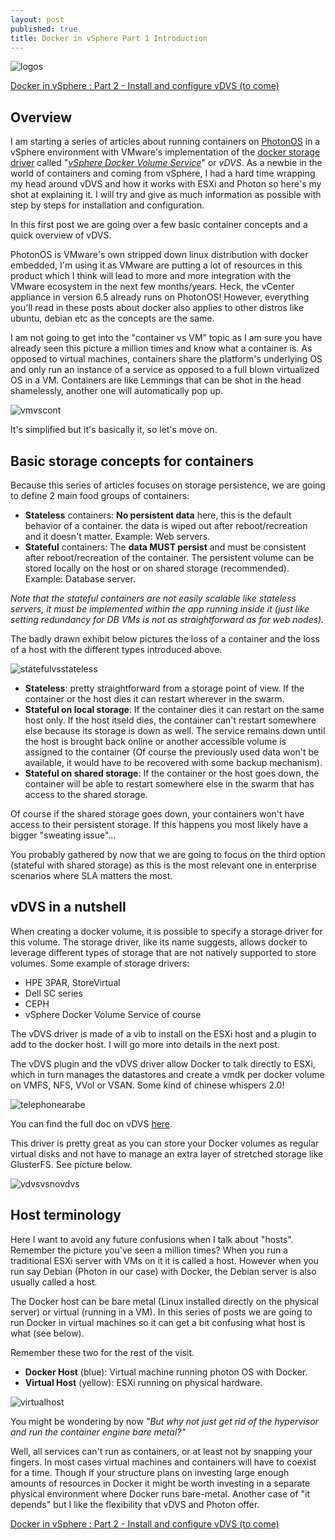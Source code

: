 ```yaml
---
layout: post
published: true
title: Docker in vSphere Part 1 Introduction
---
```

![logos]({{site.baseurl}}/img/logos.jpg)

[Docker in vSphere : Part 2 - Install and configure vDVS (to come)](http://vxav.fr)

## Overview

I am starting a series of articles about running containers on [PhotonOS](https://vmware.github.io/photon/) in a vSphere environment with VMware's implementation of the [docker storage driver](https://docs.docker.com/engine/userguide/storagedriver/selectadriver/) called "[*vSphere Docker Volume Service*](http://vmware.github.io/docker-volume-vsphere/documentation/)" or *vDVS*. As a newbie in the world of containers and coming from vSphere, I had a hard time wrapping my head around vDVS and how it works with ESXi and Photon so here's my shot at explaining it. I will try and give as much information as possible with step by steps for installation and configuration.

In this first post we are going over a few basic container concepts and a quick overview of vDVS.

PhotonOS is VMware's own stripped down linux distribution with docker embedded, I'm using it as VMware are putting a lot of resources in this product which I think will lead to more and more integration with the VMware ecosystem in the next few months/years. Heck, the vCenter appliance in version 6.5 already runs on PhotonOS! However, everything you'll read in these posts  about docker also applies to other distros like ubuntu, debian etc as the concepts are the same.

I am not going to get into the "container vs VM" topic as I am sure you have already seen this picture a million times and know what a container is. As opposed to virtual machines, containers share the platform's underlying OS and only run an instance of a service as opposed to a full blown virtualized OS in a VM. Containers are like Lemmings that can be shot in the head shamelessly, another one will automatically pop up.

![vmvscont]({{site.baseurl}}/img/vmvscont.jpg)

It's simplified but it's basically it, so let's move on.

## Basic storage concepts for containers

Because this series of articles focuses on storage persistence, we are going to define 2 main food groups of containers:

- **Stateless** containers: **No persistent data** here, this is the default behavior of a container. the data is wiped out after reboot/recreation and it doesn't matter. Example: Web servers.
- **Stateful** containers: The **data MUST persist** and must be consistent after reboot/recreation of the container.  The persistent volume can be stored locally on the host or on shared storage (recommended). Example: Database server.

*Note that the stateful containers are not easily scalable like stateless servers, it must be implemented within the app running inside it (just like setting redundancy for DB VMs is not as straightforward as for web nodes).*

The badly drawn exhibit below pictures the loss of a container and the loss of a host with the different types introduced above.

![statefulvsstateless]({{site.baseurl}}/img/statefulvsstateless.jpg)

- **Stateless**: pretty straightforward from a storage point of view. If the container or the host dies it can restart wherever in the swarm.
- **Stateful on local storage**: If the container dies it can restart on the same host only. If the host itseld dies, the container can't restart somewhere else because its storage is down as well. The service remains down until the host is brought back online or another accessible volume is assigned to the container (Of course the previously used data won't be available, it would have to be recovered with some backup mechanism).
- **Stateful on shared storage**: If the container or the host goes down, the container will be able to restart somewhere else in the swarm that has access to the shared storage.

Of course if the shared storage goes down, your containers won't have access to their persistent storage. If this happens you most likely have a bigger "sweating issue"...

You probably gathered by now that we are going to focus on the third option (stateful with shared storage) as this is the most relevant one in enterprise scenarios where SLA matters the most.

## vDVS in a nutshell

When creating a docker volume, it is possible to specify a storage driver for this volume. The storage driver, like its name suggests, allows docker to leverage different types of storage that are not natively supported to store volumes. Some example of storage drivers:

- HPE 3PAR, StoreVirtual
- Dell SC series
- CEPH
- vSphere Docker Volume Service of course

The vDVS driver is made of a vib to install on the ESXi host and a plugin to add to the docker host. I will go more into details in the next post.

The vDVS plugin and the vDVS driver allow Docker to talk directly to ESXi, which in turn manages the datastores and create a vmdk per docker volume on VMFS, NFS, VVol or VSAN. Some kind of chinese whispers 2.0!

![telephonearabe]({{site.baseurl}}/img/telephonearabe.jpg)

You can find the full doc on vDVS [here](http://vmware.github.io/docker-volume-vsphere/documentation/).

This driver is pretty great as you can store your Docker volumes as regular virtual disks and not have to manage an extra layer of stretched storage like GlusterFS. See picture below.

![vdvsvsnovdvs]({{site.baseurl}}/img/vdvsvsnovdvs.jpg)

## Host terminology

Here I want to avoid any future confusions when I talk about "hosts". Remember the picture you've seen a million times? When you run a traditional ESXi server with VMs on it it is called a host. However when you run say Debian (Photon in our case) with Docker, the Debian server is also usually called a host.

The Docker host can be bare metal (Linux installed directly on the physical server) or virtual (running in a VM). In this series of posts we are going to run Docker in virtual machines so it can get a bit confusing what host is what (see below).

Remember these two for the rest of the visit.

- **Docker Host** (blue): Virtual machine running photon OS with Docker.
- **Virtual Host** (yellow): ESXi running on physical hardware.

![virtualhost]({{site.baseurl}}/img/virtualhost.jpg)

You might be wondering by now *"But why not just get rid of the hypervisor and run the container engine bare metal?"*

Well, all services can't run as containers, or at least not by snapping your fingers. In most cases virtual machines and containers will have to coexist for a time. Though if your structure plans on investing large enough amounts of resources in Docker it might be worth investing in a separate physical environment where Docker runs bare-metal. Another case of "it depends" but I like the flexibility that vDVS and Photon offer.

[Docker in vSphere : Part 2 - Install and configure vDVS (to come)](http://vxav.fr)
